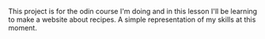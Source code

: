 This project is for the odin course I'm doing and in this lesson I'll be learning to make a website about recipes. A simple representation of my skills at this moment. 